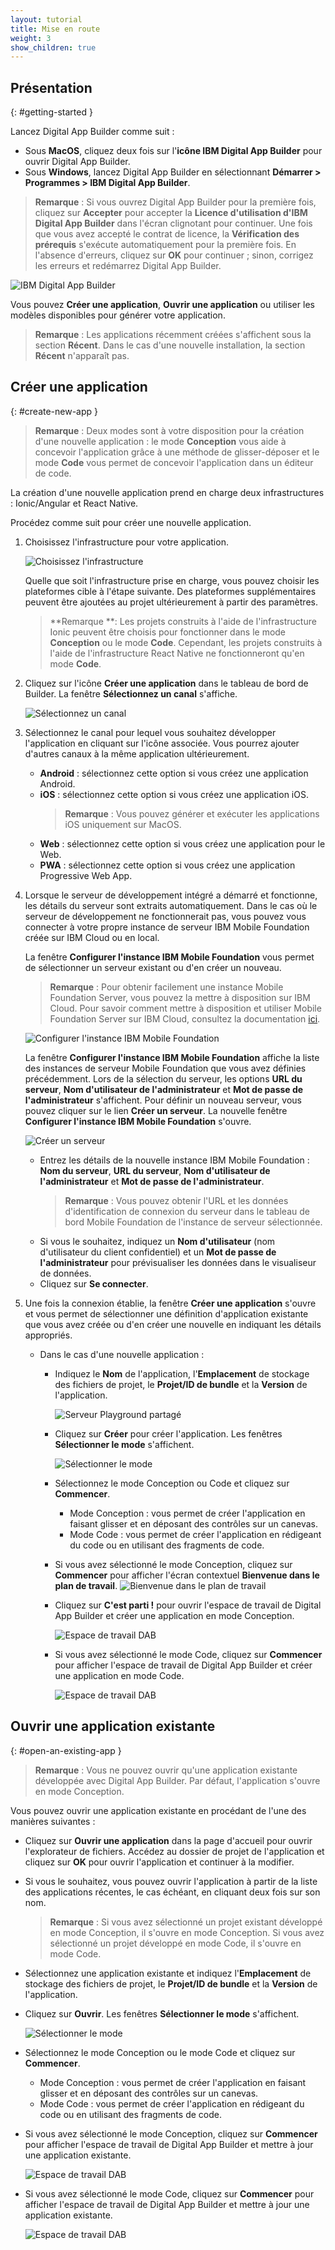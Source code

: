 ```yaml
---
layout: tutorial
title: Mise en route
weight: 3
show_children: true
---
```

<!-- NLS_CHARSET=UTF-8 -->
## Présentation
{: #getting-started }

Lancez Digital App Builder comme suit :

* Sous **MacOS**, cliquez deux fois sur l'**icône IBM Digital App Builder** pour ouvrir Digital App Builder.
* Sous **Windows**, lancez Digital App Builder en sélectionnant **Démarrer > Programmes > IBM Digital App Builder**.

>**Remarque** : Si vous ouvrez Digital App Builder pour la première fois, cliquez sur **Accepter** pour accepter la **Licence d'utilisation d'IBM Digital App Builder** dans l'écran clignotant pour continuer. Une fois que vous avez accepté le contrat de licence, la **Vérification des prérequis** s'exécute automatiquement pour la première fois. En l'absence d'erreurs, cliquez sur **OK** pour continuer ; sinon, corrigez les erreurs et redémarrez Digital App Builder.

![IBM Digital App Builder](dab-home-screen.png)

Vous pouvez **Créer une application**, **Ouvrir une application** ou utiliser les modèles disponibles pour générer votre application.
>**Remarque** : Les applications récemment créées s'affichent sous la section **Récent**. Dans le cas d'une nouvelle installation, la section **Récent** n'apparaît pas.

## Créer une application
{: #create-new-app }

>**Remarque** : Deux modes sont à votre disposition pour la création d'une nouvelle application : le mode **Conception** vous aide à concevoir l'application grâce à une méthode de glisser-déposer et le mode **Code** vous permet de concevoir l'application dans un éditeur de code.

La création d'une nouvelle application prend en charge deux infrastructures : Ionic/Angular et React Native.

Procédez comme suit pour créer une nouvelle application.

1. Choisissez l'infrastructure pour votre application.

   ![Choisissez l'infrastructure](dab-choose-framework.png)

   Quelle que soit l'infrastructure prise en charge, vous pouvez choisir les plateformes cible à l'étape suivante. Des plateformes supplémentaires peuvent être ajoutées au projet ultérieurement à partir des paramètres.

   >**Remarque **: Les projets construits à l'aide de l'infrastructure Ionic peuvent être choisis pour fonctionner dans le mode **Conception** ou le mode **Code**. Cependant, les projets construits à l'aide de l'infrastructure React Native ne fonctionneront qu'en mode **Code**.

2. Cliquez sur l'icône **Créer une application** dans le tableau de bord de Builder. La fenêtre **Sélectionnez un canal** s'affiche.

    ![Sélectionnez un canal](dab-select-channel.png)

3. Sélectionnez le canal pour lequel vous souhaitez développer l'application en cliquant sur l'icône associée. Vous pourrez ajouter d'autres canaux à la même application ultérieurement.

    * **Android** : sélectionnez cette option si vous créez une application Android.
    * **iOS** : sélectionnez cette option si vous créez une application iOS.
        >**Remarque** : Vous pouvez générer et exécuter les applications iOS uniquement sur MacOS.
    * **Web** : sélectionnez cette option si vous créez une application pour le Web.
    * **PWA** : sélectionnez cette option si vous créez une application Progressive Web App.

4. Lorsque le serveur de développement intégré a démarré et fonctionne, les détails du serveur sont extraits automatiquement. Dans le cas où le serveur de développement ne fonctionnerait pas, vous pouvez vous connecter à votre propre instance de serveur IBM Mobile Foundation créée sur IBM Cloud ou en local.

    La fenêtre **Configurer l'instance IBM Mobile Foundation** vous permet de sélectionner un serveur existant ou d'en créer un nouveau.

    >**Remarque** : Pour obtenir facilement une instance Mobile Foundation Server, vous pouvez la mettre à disposition sur IBM Cloud. Pour savoir comment mettre à disposition et utiliser Mobile Foundation Server sur IBM Cloud, consultez la documentation [ici](https://cloud.ibm.com/docs/services/mobilefoundation?topic=mobilefoundation-getting-started).

    ![Configurer l'instance IBM Mobile Foundation](dab-config-ibm-cloud-instance.png)

    La fenêtre **Configurer l'instance IBM Mobile Foundation** affiche la liste des instances de serveur Mobile Foundation que vous avez définies précédemment. Lors de la sélection du serveur, les options **URL du serveur**, **Nom d'utilisateur de l'administrateur** et **Mot de passe de l'administrateur** s'affichent. Pour définir un nouveau serveur, vous pouvez cliquer sur le lien **Créer un serveur**. La nouvelle fenêtre **Configurer l'instance IBM Mobile Foundation** s'ouvre.

    ![Créer un serveur](dab-custom-professional-server.png)

    * Entrez les détails de la nouvelle instance IBM Mobile Foundation : **Nom du serveur**, **URL du serveur**, **Nom d'utilisateur de l'administrateur** et **Mot de passe de l'administrateur**.
        >**Remarque** : Vous pouvez obtenir l'URL et les données d'identification de connexion du serveur dans le tableau de bord Mobile Foundation de l'instance de serveur sélectionnée.
    * Si vous le souhaitez, indiquez un **Nom d'utilisateur** (nom d'utilisateur du client confidentiel) et un **Mot de passe de l'administrateur** pour prévisualiser les données dans le visualiseur de données.
    * Cliquez sur **Se connecter**.

5. Une fois la connexion établie, la fenêtre **Créer une application** s'ouvre et vous permet de sélectionner une définition d'application existante que vous avez créée ou d'en créer une nouvelle en indiquant les détails appropriés.
    * Dans le cas d'une nouvelle application :
        * Indiquez le **Nom** de l'application, l'**Emplacement** de stockage des fichiers de projet, le **Projet/ID de bundle** et la **Version** de l'application.

            ![Serveur Playground partagé](dab-create-app.png)

        * Cliquez sur **Créer** pour créer l'application. Les fenêtres **Sélectionner le mode** s'affichent.

            ![Sélectionner le mode](dab-select-mode.png)

        * Sélectionnez le mode Conception ou Code et cliquez sur **Commencer**.
            * Mode Conception : vous permet de créer l'application en faisant glisser et en déposant des contrôles sur un canevas.
            * Mode Code : vous permet de créer l'application en rédigeant du code ou en utilisant des fragments de code.
        * Si vous avez sélectionné le mode Conception, cliquez sur **Commencer** pour afficher l'écran contextuel **Bienvenue dans le plan de travail**.
                  ![Bienvenue dans le plan de travail](dab-welcome.png)
        * Cliquez sur **C'est parti !** pour ouvrir l'espace de travail de Digital App Builder et créer une application en mode Conception.

            ![Espace de travail DAB](dab-workbench.png)

        * Si vous avez sélectionné le mode Code, cliquez sur **Commencer** pour afficher l'espace de travail de Digital App Builder et créer une application en mode Code.

            ![Espace de travail DAB](dab-create-code-mode.png)

## Ouvrir une application existante
{: #open-an-existing-app }

>**Remarque** : Vous ne pouvez ouvrir qu'une application existante développée avec Digital App Builder. Par défaut, l'application s'ouvre en mode Conception.

Vous pouvez ouvrir une application existante en procédant de l'une des manières suivantes :

* Cliquez sur **Ouvrir une application** dans la page d'accueil pour ouvrir l'explorateur de fichiers. Accédez au dossier de projet de l'application et cliquez sur **OK** pour ouvrir l'application et continuer à la modifier.
* Si vous le souhaitez, vous pouvez ouvrir l'application à partir de la liste des applications récentes, le cas échéant, en cliquant deux fois sur son nom.

    >**Remarque** : Si vous avez sélectionné un projet existant développé en mode Conception, il s'ouvre en mode Conception. Si vous avez sélectionné un projet développé en mode Code, il s'ouvre en mode Code.

* Sélectionnez une application existante et indiquez l'**Emplacement** de stockage des fichiers de projet, le **Projet/ID de bundle** et la **Version** de l'application.
* Cliquez sur **Ouvrir**. Les fenêtres **Sélectionner le mode** s'affichent.

    ![Sélectionner le mode](dab-select-mode.png)

* Sélectionnez le mode Conception ou le mode Code et cliquez sur **Commencer**.
    * Mode Conception : vous permet de créer l'application en faisant glisser et en déposant des contrôles sur un canevas.
    * Mode Code : vous permet de créer l'application en rédigeant du code ou en utilisant des fragments de code.
* Si vous avez sélectionné le mode Conception, cliquez sur **Commencer** pour afficher l'espace de travail de Digital App Builder et mettre à jour une application existante.

    ![Espace de travail DAB](dab-workbench.png)

* Si vous avez sélectionné le mode Code, cliquez sur **Commencer** pour afficher l'espace de travail de Digital App Builder et mettre à jour une application existante.

    ![Espace de travail DAB](dab-create-code-mode.png)
